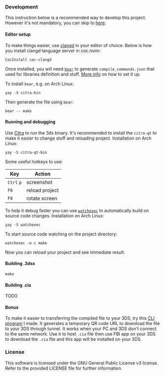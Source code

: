 ### Development

This instruction below is a recommended way to develop this project. However it's not mandatory, you can skip to [here](#building).

#### Editor setup

To make things easier, use [clangd](https://github.com/clangd/clangd) in your editor of choice. Below is how you install clangd language server in coc.nvim:

```
CocInstall coc-clangd
```

Once installed, you will need [`bear`](https://github.com/rizsotto/Bear) to generate `compile_commands.json` that used for libraries definition and stuff. [More info](https://clangd.llvm.org/installation.html#project-setup) on how to set it up.

To install `bear`, e.g. on Arch Linux:

```
yay -S citra-bin
```

Then generate the file using `bear`:

```
bear -- make
```

#### Running and debugging

Use [Citra](citra-emu.org/) to run the 3ds binary. It's recommended to install the `citra-qt` to make it easier to change stuff and reloading project. Installation on Arch Linux:

```
yay -S citra-qt-bin
```

Some useful hotkeys to use:

| Key        | Action         |
| ---------- | -------------- |
| `Ctrl` `p` | screenshot     |
| `F6`       | reload project |
| `F8`       | rotate screen  |

To help it debug faster you can use [`watchexec`](https://github.com/watchexec/watchexec) to automatically build on source code changes. Installation on Arch Linux:

```
yay -S watchexec
```

To start source code watching on the project directory:

```
watchexec -e c make
```

Now you can reload your project and see immediate result.

<h4 id='building' class='anchor' aria-hidden='true'>Building .3dsx</h4>

```
make
```

#### Building .cia

TODO

#### Bonus

To make it easier to transferring the compiled file to your 3DS, try this [CLI program](https://github.com/brainwo/ftunnel) I made. It generates a temporary QR code URL to download the file to your 3DS through tunnel. It works when your PC and 3DS don't connect to the same network. Use it to host `.cia` file then use FBI app on your 3DS to download the `.cia` file and this app will be installed on your 3DS.

### License

This software is licensed under the GNU General Public License v3 license. Refer to the provided LICENSE file for further information.

